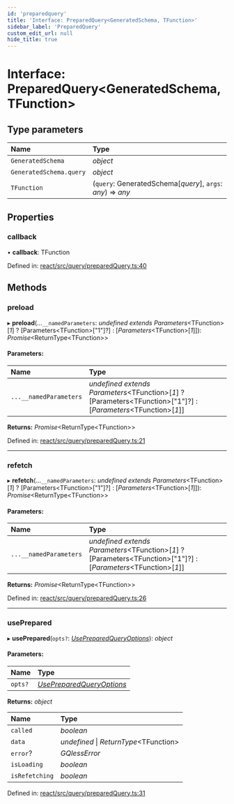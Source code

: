 ```yaml
---
id: 'preparedquery'
title: 'Interface: PreparedQuery<GeneratedSchema, TFunction>'
sidebar_label: 'PreparedQuery'
custom_edit_url: null
hide_title: true
---
```


# Interface: PreparedQuery<GeneratedSchema, TFunction\>

## Type parameters

| Name                    | Type                                                        |
| :---------------------- | :---------------------------------------------------------- |
| `GeneratedSchema`       | _object_                                                    |
| `GeneratedSchema.query` | _object_                                                    |
| `TFunction`             | (`query`: GeneratedSchema[*query*], `args`: _any_) => _any_ |

## Properties

### callback

• **callback**: TFunction

Defined in: [react/src/query/preparedQuery.ts:40](https://github.com/gqless/gqless/blob/master/packages/react/src/query/preparedQuery.ts#L40)

## Methods

### preload

▸ **preload**(...`__namedParameters`: _undefined_ _extends_ _Parameters_<TFunction\>[*1*] ? [Parameters<TFunction\>["1"]?] : [_Parameters_<TFunction\>[*1*]]): _Promise_<ReturnType<TFunction\>\>

#### Parameters:

| Name                   | Type                                                                                                                   |
| :--------------------- | :--------------------------------------------------------------------------------------------------------------------- |
| `...__namedParameters` | _undefined_ _extends_ _Parameters_<TFunction\>[*1*] ? [Parameters<TFunction\>["1"]?] : [_Parameters_<TFunction\>[*1*]] |

**Returns:** _Promise_<ReturnType<TFunction\>\>

Defined in: [react/src/query/preparedQuery.ts:21](https://github.com/gqless/gqless/blob/master/packages/react/src/query/preparedQuery.ts#L21)

---

### refetch

▸ **refetch**(...`__namedParameters`: _undefined_ _extends_ _Parameters_<TFunction\>[*1*] ? [Parameters<TFunction\>["1"]?] : [_Parameters_<TFunction\>[*1*]]): _Promise_<ReturnType<TFunction\>\>

#### Parameters:

| Name                   | Type                                                                                                                   |
| :--------------------- | :--------------------------------------------------------------------------------------------------------------------- |
| `...__namedParameters` | _undefined_ _extends_ _Parameters_<TFunction\>[*1*] ? [Parameters<TFunction\>["1"]?] : [_Parameters_<TFunction\>[*1*]] |

**Returns:** _Promise_<ReturnType<TFunction\>\>

Defined in: [react/src/query/preparedQuery.ts:26](https://github.com/gqless/gqless/blob/master/packages/react/src/query/preparedQuery.ts#L26)

---

### usePrepared

▸ **usePrepared**(`opts?`: [_UsePreparedQueryOptions_](usepreparedqueryoptions.md)): _object_

#### Parameters:

| Name    | Type                                                    |
| :------ | :------------------------------------------------------ |
| `opts?` | [_UsePreparedQueryOptions_](usepreparedqueryoptions.md) |

**Returns:** _object_

| Name           | Type                                    |
| :------------- | :-------------------------------------- |
| `called`       | _boolean_                               |
| `data`         | _undefined_ \| _ReturnType_<TFunction\> |
| `error`?       | _GQlessError_                           |
| `isLoading`    | _boolean_                               |
| `isRefetching` | _boolean_                               |

Defined in: [react/src/query/preparedQuery.ts:31](https://github.com/gqless/gqless/blob/master/packages/react/src/query/preparedQuery.ts#L31)
